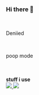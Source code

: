### Hi there 👋

<p align="center">
  <br/><p>Deniied</p><br/><p>poop mode</p><br/><br/>
  <b>stuff i use</b><br>
  <a href="https://skillicons.dev">
    <img src="https://skillicons.dev/icons?i=cpp,cs,lua,js,go,godot,java,html,kotlin,nodejs,vscodium,bootstrap,cloudflare,debian,express,github,linux,notion,npm,raspberrypi,replit,workers" />
  </a>
  <picture>
    <source
      srcset="https://github-readme-stats.vercel.app/api?username=Deniied0&show_icons=true&theme=dark"
      media="(prefers-color-scheme: dark)"
    />
    <img src="https://github-readme-stats.vercel.app/api?username=Deniied0&show_icons=true" />
  </picture>
</p>
